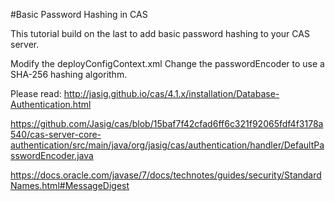 #Basic Password Hashing in CAS

This tutorial build on the last to add basic password hashing to your CAS server.

Modify the deployConfigContext.xml
Change the passwordEncoder to use a SHA-256 hashing algorithm.

Please read:
http://jasig.github.io/cas/4.1.x/installation/Database-Authentication.html

https://github.com/Jasig/cas/blob/15baf7f42cfad6ff6c321f92065fdf4f3178a540/cas-server-core-authentication/src/main/java/org/jasig/cas/authentication/handler/DefaultPasswordEncoder.java

https://docs.oracle.com/javase/7/docs/technotes/guides/security/StandardNames.html#MessageDigest


